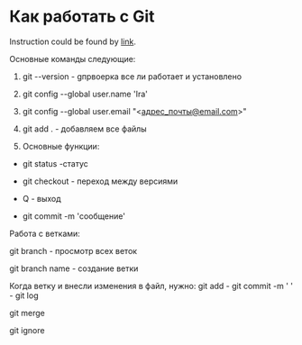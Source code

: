 # Как работать с Git

Instruction could be found by [link](https://habr.com/ru/post/541258).

Основные команды следующие:

1. git --version - gпрвоерка все ли работает и установлено

2. git config --global user.name 'Ira'

3. git config --global user.email "<адрес_почты@email.com>"

4. git add . - добавляем все файлы

5. Основные функции: 

* git status -статус

* git checkout - переход между версиями

* Q - выход

* git commit -m 'сообщение'

Работа с ветками:

git branch - просмотр всех веток

git branch name - создание ветки

Когда ветку и внесли изменения в файл, нужно:
git add - git commit -m ' ' - git log

git merge

git ignore





